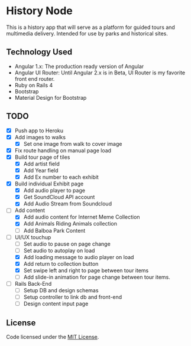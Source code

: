 # History Node

This is a history app that will serve as a platform for guided tours and multimedia delivery. Intended for use by parks and historical sites.

## Technology Used
+ Angular 1.x: The production ready version of Angular
+ Angular UI Router: Until Angular 2.x is in Beta, UI Router is my favorite front end router.
+ Ruby on Rails 4
+ Bootstrap
+ Material Design for Bootstrap

## TODO
+ [x] Push app to Heroku
+ [x] Add images to walks
  + [x] Set one image from walk to cover image
+ [x] Fix route handling on manual page load
+ [x] Build tour page of tiles  
  + [x] Add artist field
  + [x] Add Year field
  + [x] Add Ex number to each exhibit
+ [x] Build individual Exhibit page
  + [x] Add audio player to page
  + [x] Get SoundCloud API account
  + [x] Add Audio Stream from Soundcloud
+ [ ] Add content
  + [x] Add audio content for Internet Meme Collection
  + [x] Add Animals Riding Animals collection
  + [ ] Add Balboa Park Content
+ [ ] UI/UX touchup
  + [ ] Set audio to pause on page change
  + [ ] Set audio to autoplay on load
  + [x] Add loading message to audio player on load
  + [x] Add return to collection button
  + [x] Set swipe left and right to page between tour items
  + [ ] Add slide-in animation for page change between tour items.
+ [ ] Rails Back-End
  + [ ] Setup DB and design schemas
  + [ ] Setup controller to link db and front-end
  + [ ] Design content input page

## License
Code licensed under the [MIT License](http://opensource.org/licenses/MIT).
